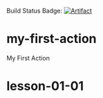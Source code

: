 Build Status Badge: [![Artifact](https://github.com/DKLind/github-actions/actions/workflows/artifact.yml/badge.svg)](https://github.com/DKLind/github-actions/actions/workflows/artifact.yml)

# my-first-action
My First Action
# lesson-01-01
